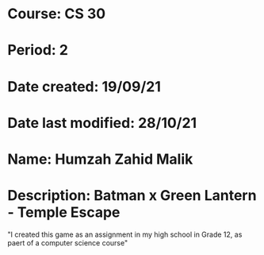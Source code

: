 # Course: CS 30
# Period: 2
# Date created: 19/09/21
# Date last modified: 28/10/21
# Name: Humzah Zahid Malik
# Description: Batman x Green Lantern - Temple Escape

"I created this game as an assignment in my high school in Grade 12, as paert of a computer science course"
